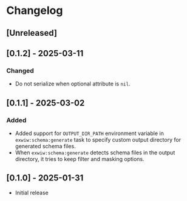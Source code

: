# Changelog

## [Unreleased]

## [0.1.2] - 2025-03-11

### Changed

- Do not serialize when optional attribute is `nil`.

## [0.1.1] - 2025-03-02

### Added

- Added support for `OUTPUT_DIR_PATH` environment variable in `exwiw:schema:generate` task to specify custom output directory for generated schema files.
- When `exwiw:schema:generate` detects schema files in the output directory, it tries to keep filter and masking options.

## [0.1.0] - 2025-01-31

- Initial release
